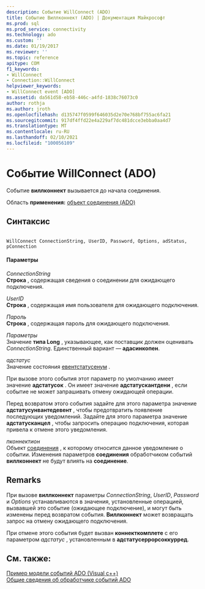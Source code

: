 ```yaml
---
description: Событие WillConnect (ADO)
title: Событие Виллконнект (ADO) | Документация Майкрософт
ms.prod: sql
ms.prod_service: connectivity
ms.technology: ado
ms.custom: ''
ms.date: 01/19/2017
ms.reviewer: ''
ms.topic: reference
apitype: COM
f1_keywords:
- WillConnect
- Connection::WillConnect
helpviewer_keywords:
- WillConnect event [ADO]
ms.assetid: da561d58-eb58-446c-a4fd-1838c76073c0
author: rothja
ms.author: jroth
ms.openlocfilehash: d135747f0599f646035d2e70e768bf755ac6fa21
ms.sourcegitcommit: 917df4ffd22e4a229af7dc481dcce3ebba0aa4d7
ms.translationtype: MT
ms.contentlocale: ru-RU
ms.lasthandoff: 02/10/2021
ms.locfileid: "100056109"
---
```

# <a name="willconnect-event-ado"></a>Событие WillConnect (ADO)
Событие **виллконнект** вызывается до начала соединения.  
  
 Область **применения:** [объект соединения (ADO)](./connection-object-ado.md)  
  
## <a name="syntax"></a>Синтаксис  
  
```  
  
WillConnect ConnectionString, UserID, Password, Options, adStatus, pConnection  
```  
  
#### <a name="parameters"></a>Параметры  
 *ConnectionString*  
 **Строка** , содержащая сведения о соединении для ожидающего подключения.  
  
 *UserID*  
 **Строка** , содержащая имя пользователя для ожидающего подключения.  
  
 *Пароль*  
 **Строка** , содержащая пароль для ожидающего подключения.  
  
 *Параметры*  
 Значение **типа Long** , указывающее, как поставщик должен оценивать *ConnectionString*. Единственный вариант — **адасинкопен**.  
  
 *адстатус*  
 Значение состояния [евентстатусенум](./eventstatusenum.md) .  
  
 При вызове этого события этот параметр по умолчанию имеет значение **адстатусок** . Он имеет значение **адстатускантдени** , если событие не может запрашивать отмену ожидающей операции.  
  
 Перед возвратом этого события задайте для этого параметра значение **адстатусунвантедевент** , чтобы предотвратить появление последующих уведомлений. Задайте для этого параметра значение **адстатусканцел** , чтобы запросить операцию подключения, которая привела к отмене этого уведомления.  
  
 *пконнектион*  
 Объект [соединения](./connection-object-ado.md) , к которому относится данное уведомление о событии. Изменения параметров **соединения** обработчиком событий **виллконнект** не будут влиять на **соединение**.  
  
## <a name="remarks"></a>Remarks  
 При вызове **виллконнект** параметры *ConnectionString*, *UserID*, *Password* и *Options* устанавливаются в значения, установленные операцией, вызвавшей это событие (ожидающее подключение), и могут быть изменены перед возвратом события. **Виллконнект** может возвращать запрос на отмену ожидающего подключения.  
  
 При отмене этого события будет вызван **коннекткомплете** с его параметром *адстатус* , установленным в **адстатусеррорсоккурред**.  
  
## <a name="see-also"></a>См. также:  
 [Пример модели событий ADO (Visual c++)](./ado-events-model-example-vc.md)   
 [Общие сведения об обработчике событий ADO](../../guide/data/ado-event-handler-summary.md)